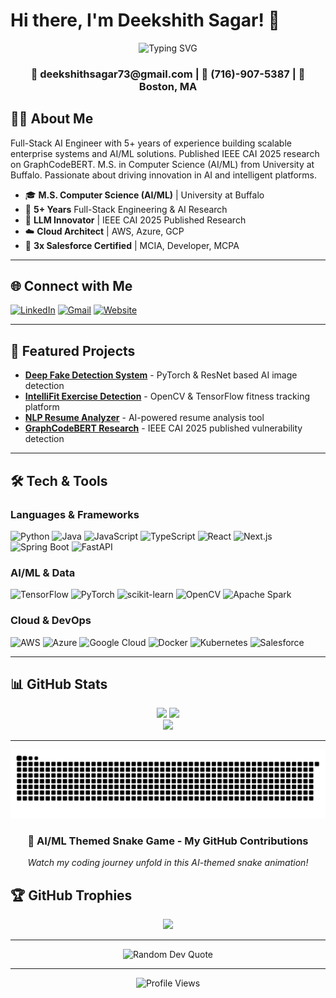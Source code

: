 
# Hi there, I'm Deekshith Sagar! 👋

<div align="center">
  <img src="https://readme-typing-svg.herokuapp.com?font=Fira+Code&weight=600&size=24&pause=1000&color=36BCF7&center=true&vCenter=true&width=700&height=45&lines=Full-Stack+AI+Engineer+%7C+5%2B+Years+Experience;AI%2FML+Researcher+%7C+IEEE+CAI+2025+Published;Cloud+Architect+%7C+Enterprise+Solutions;Always+Building+Innovative+AI+Systems+%F0%9F%92%BB" alt="Typing SVG" />
</div>

<div align="center">
  <h3>📧 deekshithsagar73@gmail.com | 📱 (716)-907-5387 | 📍 Boston, MA</h3>
</div>

## 🙋‍♂️ About Me

Full-Stack AI Engineer with 5+ years of experience building scalable enterprise systems and AI/ML solutions. Published IEEE CAI 2025 research on GraphCodeBERT. M.S. in Computer Science (AI/ML) from University at Buffalo. Passionate about driving innovation in AI and intelligent platforms.

- 🎓 **M.S. Computer Science (AI/ML)** | University at Buffalo  
- 💼 **5+ Years** Full-Stack Engineering & AI Research  
- 🤖 **LLM Innovator** | IEEE CAI 2025 Published Research  
- ☁️ **Cloud Architect** | AWS, Azure, GCP  
- 🔗 **3x Salesforce Certified** | MCIA, Developer, MCPA

---

## 🌐 Connect with Me

[![LinkedIn](https://img.shields.io/badge/LinkedIn-%230077B5.svg?logo=linkedin&logoColor=white)](https://linkedin.com/in/deekshithsagar)
[![Gmail](https://img.shields.io/badge/Gmail-D14836.svg?style=flat&logo=gmail&logoColor=white)](mailto:deekshithsagar73@gmail.com)
[![Website](https://img.shields.io/badge/Website-%23000000.svg?style=flat&logo=About.me&logoColor=white)](https://deekshithsagar.netlify.app)


---

## 🚀 Featured Projects

- **[Deep Fake Detection System](https://github.com/deekshithsagar73)** - PyTorch & ResNet based AI image detection
- **[IntelliFit Exercise Detection](https://github.com/deekshithsagar73)** - OpenCV & TensorFlow fitness tracking platform  
- **[NLP Resume Analyzer](https://github.com/deekshithsagar73)** - AI-powered resume analysis tool
- **[GraphCodeBERT Research](https://github.com/deekshithsagar73)** - IEEE CAI 2025 published vulnerability detection

---

## 🛠️ Tech & Tools

### Languages & Frameworks
![Python](https://img.shields.io/badge/python-3670A0?style=for-the-badge&logo=python&logoColor=ffdd54)
![Java](https://img.shields.io/badge/java-%23ED8B00.svg?style=for-the-badge&logo=openjdk&logoColor=white)
![JavaScript](https://img.shields.io/badge/javascript-%23323330.svg?style=for-the-badge&logo=javascript&logoColor=%23F7DF1E)
![TypeScript](https://img.shields.io/badge/typescript-%23007ACC.svg?style=for-the-badge&logo=typescript&logoColor=white)
![React](https://img.shields.io/badge/React-20232A?style=for-the-badge&logo=react&logoColor=61DAFB)
![Next.js](https://img.shields.io/badge/Next.js-000000?style=for-the-badge&logo=next.js&logoColor=white)
![Spring Boot](https://img.shields.io/badge/Spring_Boot-6DB33F?style=for-the-badge&logo=spring-boot&logoColor=white)
![FastAPI](https://img.shields.io/badge/FastAPI-005571?style=for-the-badge&logo=fastapi)

### AI/ML & Data
![TensorFlow](https://img.shields.io/badge/TensorFlow-%23FF6F00.svg?style=for-the-badge&logo=TensorFlow&logoColor=white)
![PyTorch](https://img.shields.io/badge/PyTorch-%23EE4C2C.svg?style=for-the-badge&logo=PyTorch&logoColor=white)
![scikit-learn](https://img.shields.io/badge/scikit--learn-%23F7931E.svg?style=for-the-badge&logo=scikit-learn&logoColor=white)
![OpenCV](https://img.shields.io/badge/OpenCV-27338e?style=for-the-badge&logo=OpenCV&logoColor=white)
![Apache Spark](https://img.shields.io/badge/Apache_Spark-FF6B35?style=for-the-badge&logo=apache-spark&logoColor=white)

### Cloud & DevOps
![AWS](https://img.shields.io/badge/AWS-%23FF9900.svg?style=for-the-badge&logo=amazon-aws&logoColor=white)
![Azure](https://img.shields.io/badge/azure-%230072C6.svg?style=for-the-badge&logo=microsoftazure&logoColor=white)
![Google Cloud](https://img.shields.io/badge/GoogleCloud-%234285F4.svg?style=for-the-badge&logo=google-cloud&logoColor=white)
![Docker](https://img.shields.io/badge/Docker-2496ED?style=for-the-badge&logo=docker&logoColor=white)
![Kubernetes](https://img.shields.io/badge/Kubernetes-326CE5?style=for-the-badge&logo=kubernetes&logoColor=white)
![Salesforce](https://img.shields.io/badge/Salesforce-00A1E0?style=for-the-badge&logo=salesforce&logoColor=white)

---

## 📊 GitHub Stats

<div align="center">

  <img src="https://github-readme-stats.vercel.app/api?username=deekshithsagar73&theme=codeSTACKr&hide_border=false&include_all_commits=true&count_private=true" height="180em" />
  <img src="https://github-readme-streak-stats.herokuapp.com/?user=deekshithsagar73&theme=codeSTACKr&hide_border=false" height="180em" />
  
  <br/>
  
  <img src="https://github-readme-stats.vercel.app/api/top-langs/?username=deekshithsagar73&theme=codeSTACKr&hide_border=false&include_all_commits=true&count_private=true&layout=compact" height="180em" />

</div>

---
<div align="center">
  <picture>
    <source media="(prefers-color-scheme: dark)" srcset="https://raw.githubusercontent.com/deekshithsagar73/deekshithsagar73/output/github-snake-dark.svg" />
    <source media="(prefers-color-scheme: light)" srcset="https://raw.githubusercontent.com/deekshithsagar73/deekshithsagar73/output/github-snake.svg" />
    <img alt="AI Engineer Snake Game" src="https://raw.githubusercontent.com/deekshithsagar73/deekshithsagar73/output/github-snake.svg" />
  </picture>
</div>

<div align="center">
  <h3>🤖 AI/ML Themed Snake Game - My GitHub Contributions</h3>
  <p><em>Watch my coding journey unfold in this AI-themed snake animation!</em></p>
</div>

## 🏆 GitHub Trophies

<div align="center">
  <img src="https://github-profile-trophy.vercel.app/?username=deekshithsagar73&theme=radical&no-frame=false&no-bg=true&margin-w=4" />
</div>




---
<div align="center">
  <img src="https://quotes-github-readme.vercel.app/api?type=horizontal&theme=radical" alt="Random Dev Quote"/>
</div>

---

<p align="center">
  <img src="https://visitcount.itsvg.in/api?id=deekshithsagar73&icon=0&color=0" alt="Profile Views" />
</p>


